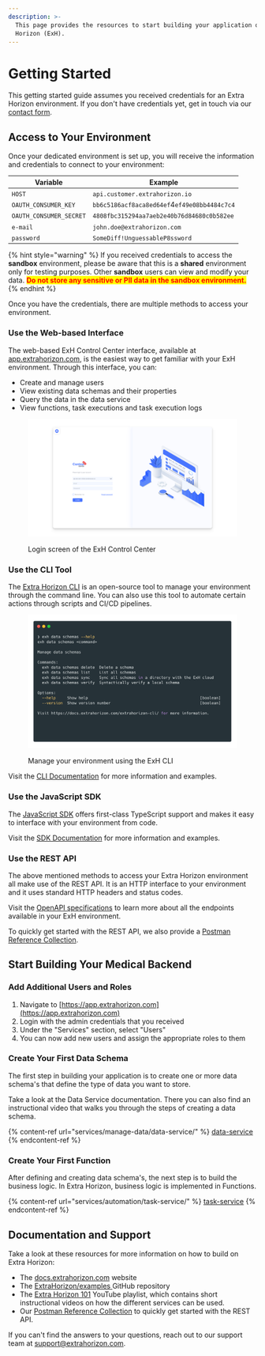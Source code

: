 ```yaml
---
description: >-
  This page provides the resources to start building your application on Extra
  Horizon (ExH).
---
```


# Getting Started

This getting started guide assumes you received credentials for an Extra Horizon environment. If you don't have credentials yet, get in touch via our [contact form](https://www.extrahorizon.com/contact).

## Access to Your Environment

Once your dedicated environment is set up, you will receive the information and credentials to connect to your environment:

| Variable                | Example                                      |
| ----------------------- | -------------------------------------------- |
| `HOST`                  | `api.customer.extrahorizon.io`               |
| `OAUTH_CONSUMER_KEY`    | `bb6c5186acf8aca8ed64ef`4`ef49e08bb4484c7c4` |
| `OAUTH_CONSUMER_SECRET` | `4808fbc315294aa7aeb2e40b76d84680c0b582ee`   |
| `e-mail`                | `john.doe@extrahorizon.com`                  |
| `password`              | `SomeDiff!UnguessableP8ssword`               |

{% hint style="warning" %}
If you received credentials to access the **sandbox** environment, please be aware that this is a **shared** environment only for testing purposes. Other **sandbox** users can view and modify your data. <mark style="color:red;">**Do not store any sensitive or PII data in the sandbox environment.**</mark>
{% endhint %}

Once you have the credentials, there are multiple methods to access your environment.

### Use the Web-based Interface

The web-based ExH Control Center interface, available at [app.extrahorizon.com](https://app.extrahorizon.com), is the easiest way to get familiar with your ExH environment. Through this interface, you can:

* Create and manage users&#x20;
* View existing data schemas and their properties
* Query the data in the data service
* View functions, task executions and task execution logs

<figure><img src=".gitbook/assets/image (4).png" alt=""><figcaption><p>Login screen of the ExH Control Center</p></figcaption></figure>

### Use the CLI Tool

The [Extra Horizon CLI](https://github.com/ExtraHorizon/exh-cli) is an open-source tool to manage your environment through the command line. You can also use this tool to automate certain actions through scripts and CI/CD pipelines.

<figure><img src=".gitbook/assets/Petrify 2022-11-02 at 11.31.11.png" alt=""><figcaption><p>Manage your environment using the ExH CLI</p></figcaption></figure>

Visit the [CLI Documentation](https://docs.extrahorizon.com/cli/) for more information and examples.

### Use the JavaScript SDK

The [JavaScript SDK](https://github.com/ExtraHorizon/javascript-sdk) offers first-class TypeScript support and makes it easy to interface with your environment from code.&#x20;

Visit the [SDK Documentation](https://docs.extrahorizon.com/javascript-sdk/) for more information and examples.&#x20;

### Use the REST API

The above mentioned methods to access your Extra Horizon environment all make use of the REST API. It is an HTTP interface to your environment and it uses standard HTTP headers and status codes.

Visit the [OpenAPI specifications](https://docs.extrahorizon.com/extrahorizon/api-reference/api-specs) to learn more about all the endpoints available in your ExH environment.

To quickly get started with the REST API, we also provide a [Postman Reference Collection](api-reference/postman-reference-collection.md).

## Start Building Your Medical Backend

### Add Additional Users and Roles

1. Navigate to [https://app.extrahorizon.com](https://app.extrahorizon.com)
2. Login with the admin credentials that you received
3. Under the "Services" section, select "Users"
4. You can now add new users and assign the appropriate roles to them

### Create Your First Data Schema

The first step in building your application is to create one or more data schema's that define the type of data you want to store.&#x20;

Take a look at the Data Service documentation. There you can also find an instructional video that walks you through the steps of creating a data schema.

{% content-ref url="services/manage-data/data-service/" %}
[data-service](services/manage-data/data-service/)
{% endcontent-ref %}

### Create Your First Function

After defining and creating data schema's, the next step is to build the business logic. In Extra Horizon, business logic is implemented in Functions.&#x20;

{% content-ref url="services/automation/task-service/" %}
[task-service](services/automation/task-service/)
{% endcontent-ref %}

## Documentation and Support

Take a look at these resources for more information on how to build on Extra Horizon:

* The [docs.extrahorizon.com](https://docs.extrahorizon.com/extrahorizon/) website
* The [ExtraHorizon/examples ](https://github.com/ExtraHorizon/examples)GitHub repository
* The [Extra Horizon 101](https://www.youtube.com/playlist?list=PLRwWLxIAwCGlMWBWOPhV9trKwPZzONw89) YouTube playlist, which contains short instructional videos on how the different services can be used.
* Our [Postman Reference Collection](api-reference/postman-reference-collection.md) to quickly get started with the REST API.

If you can't find the answers to your questions, reach out to our support team at [support@extrahorizon.com](mailto:support@extrahorizon.com).&#x20;


